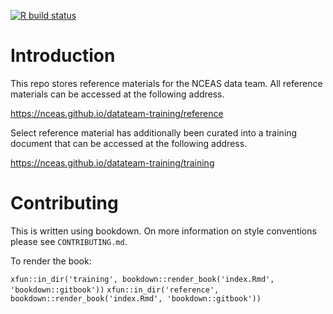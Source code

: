  [![R build status](https://github.com/NCEAS/datateam-training/workflows/R-CMD-check/badge.svg)](https://github.com/NCEAS/datateam-training/actions)
 
# Introduction
This repo stores reference materials for the NCEAS data team. All reference materials can be accessed at the following address.

https://nceas.github.io/datateam-training/reference

Select reference material has additionally been curated into a training document that can be accessed at the following address.

https://nceas.github.io/datateam-training/training

# Contributing
This is written using bookdown. On more information on style conventions please see `CONTRIBUTING.md`. 

To render the book:

`xfun::in_dir('training', bookdown::render_book('index.Rmd', 'bookdown::gitbook'))`
`xfun::in_dir('reference', bookdown::render_book('index.Rmd', 'bookdown::gitbook'))`

